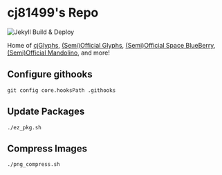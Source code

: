 # cj81499's Repo

![Jekyll Build & Deploy](https://github.com/cj81499/repo2/workflows/Jekyll%20Build%20&%20Deploy/badge.svg)

Home of [cjGlyphs](https://www.reddit.com/r/iOSthemes/comments/2r45jz/custom_glyphsgotham_icons/), [(Semi)Official Glyphs](https://www.reddit.com/r/iOSthemes/comments/3hnz0d/release_semiofficial_glyphs_for_ios_8/), [(Semi)Official Space BlueBerry](https://www.reddit.com/r/iOSthemes/comments/3m29cs/release_semiofficial_space_blueberry_for_ios_8/), [(Semi)Official Mandolino](https://www.reddit.com/r/iOSthemes/comments/3nx516/release_semiofficial_mandolino_for_ios_8/), and more!

## Configure githooks

```shell
git config core.hooksPath .githooks
```

## Update Packages

```shell
./ez_pkg.sh
```

## Compress Images

```shell
./png_compress.sh
```
